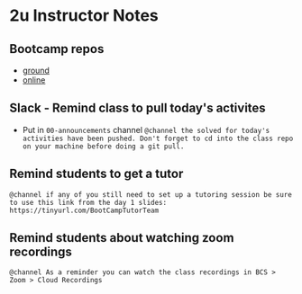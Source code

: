 # 2u Instructor Notes
## Bootcamp repos
* [ground](https://github.com/coding-boot-camp/fullstack-ground)
* [online](https://github.com/coding-boot-camp/fullstack-online)
## Slack - Remind class to pull today's activites
* Put in `00-announcements` channel
`@channel the solved for today's activities have been pushed. Don't forget to cd into the class repo on your machine before doing a git pull.`

## Remind students to get a tutor
`@channel if any of you still need to set up a tutoring session be sure to use this link from the day 1 slides: https://tinyurl.com/BootCampTutorTeam`

## Remind students about watching zoom recordings
`@channel As a reminder you can watch the class recordings in BCS > Zoom > Cloud Recordings`

